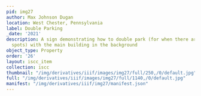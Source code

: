```yaml
---
pid: img27
author: Max Johnson Dugan
location: West Chester, Pennsylvania
label: Double Parking
_date: '2021'
description: A sign demonstrating how to double park (for when there are not enough
  spots) with the main building in the background
object_type: Property
order: '26'
layout: iscc_item
collection: iscc
thumbnail: "/img/derivatives/iiif/images/img27/full/250,/0/default.jpg"
full: "/img/derivatives/iiif/images/img27/full/1140,/0/default.jpg"
manifest: "/img/derivatives/iiif/img27/manifest.json"
---
```

